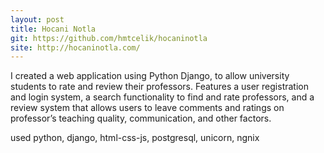 ```yaml
---
layout: post
title: Hocani Notla
git: https://github.com/hmtcelik/hocaninotla
site: http://hocaninotla.com/
---
```


I created a web application using Python Django, to allow university students to rate and review their professors. Features a user registration and login system, a search functionality to find and rate professors, and a review system that allows users to leave
comments and ratings on professor’s teaching quality, communication, and other factors.

used python, django, html-css-js, postgresql, unicorn, ngnix
